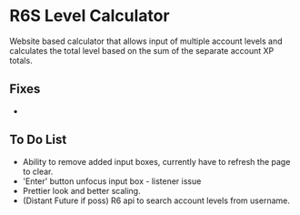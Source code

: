 # R6S Level Calculator

Website based calculator that allows input of multiple account levels and calculates the total level based on the sum of the separate account XP totals.

## Fixes
-  

## To Do List
- Ability to remove added input boxes, currently have to refresh the page to clear.
- 'Enter' button unfocus input box - listener issue
- Prettier look and better scaling.
- (Distant Future if poss) R6 api to search account levels from username.
